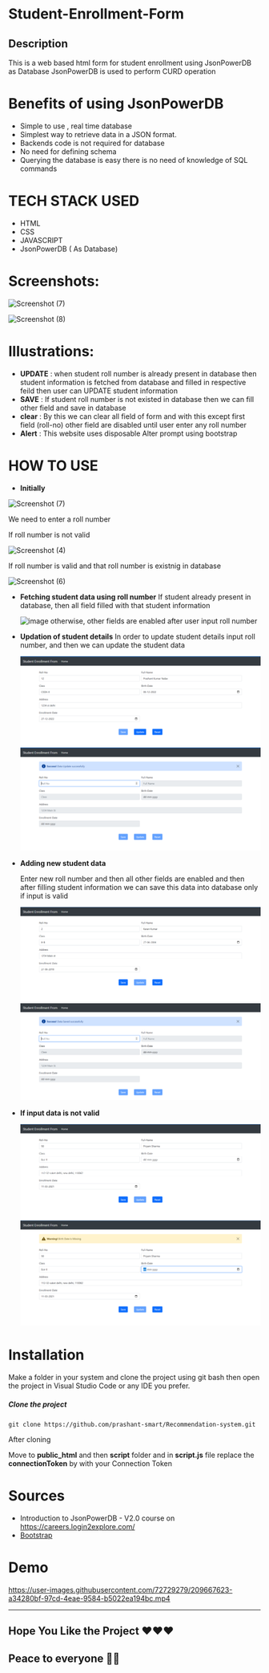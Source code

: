 # Student-Enrollment-Form
## Description 
This is a web based html form for student enrollment using JsonPowerDB as Database 
JsonPowerDB is used to perform CURD operation 


# Benefits of using JsonPowerDB
* Simple to use , real time database
* Simplest way to retrieve data in a JSON format.
* Backends code is not required for database 
* No need for defining schema 
* Querying the database is easy there is no need  of knowledge of SQL commands

# TECH STACK USED
* HTML
* CSS
* JAVASCRIPT 
* JsonPowerDB ( As Database)

# Screenshots:
![Screenshot (7)](https://user-images.githubusercontent.com/95403606/209806270-d287e763-b99d-4945-a100-d5d5178ae7c8.png)

![Screenshot (8)](https://user-images.githubusercontent.com/95403606/209806277-2d0447e7-706b-4e98-a2ef-6fe8eab4f7b2.png)

# Illustrations:
* **UPDATE** : when student roll number is already present in database then student information is fetched from database and filled in respective feild then user can UPDATE student information 
* **SAVE** : If student roll number is not existed in database then we can fill other field and save in database
* **clear** : By this we can clear all field of form and with this except first field (roll-no) other field are disabled until user enter any roll number
* **Alert** : This website uses disposable Alter prompt using bootstrap

# HOW TO USE

* **Initially**

![Screenshot (7)](https://user-images.githubusercontent.com/95403606/209806383-02a7156f-baa8-434c-a441-e3c4e0934dc6.png)

We need to enter a roll number 

If roll number is not valid 

![Screenshot (4)](https://user-images.githubusercontent.com/95403606/209804049-e12b316b-f0e5-4e05-9d91-a3764fc963ab.png)

If roll number is valid and that roll number is existnig in database

![Screenshot (6)](https://user-images.githubusercontent.com/95403606/209804323-11a59ab1-097f-4c9c-a099-9038b77f5653.png)

* **Fetching student data using roll number**
  If student already present in database, then all field filled with that student information
  
  ![image](https://user-images.githubusercontent.com/95403606/209804373-8b89fe44-e139-454d-b223-774414707841.png)
  otherwise, other fields are enabled after user input roll number
  
* **Updation of student details**
  In order to update student details input roll number, and then we can update the student data
  
  <img src="./images/update_student_details.png">
  
  <img src="./images/alert_after_update.png">

* **Adding new student data**

  Enter new roll number and then all other fields are enabled and then after filling student information we can save this data into database only if input is valid
  
  <img src="./images/save_data_1.png">
  
  <img src="./images/alert_after_save_data.png">
  
 * **If input data is not valid**
 
   <img src="./images/invalid_details_1.png">
  
   <img src="./images/invalid_details_2.png">

    
  
  # Installation
  
  Make a folder in your system and clone the project using git bash then open the project in Visual Studio Code or any IDE you prefer.
  ##### Clone the project 
  ```
  git clone https://github.com/prashant-smart/Recommendation-system.git
  ```
  After cloning 
  
  Move to **public_html** and then **script** folder and in **script.js** file replace the **connectionToken** by with your Connection Token
  
  # Sources
  * Introduction to JsonPowerDB - V2.0 course  on https://careers.login2explore.com/
  * [Bootstrap](https://getbootstrap.com/docs/5.0/getting-started/introduction/) 
  

  # Demo
  
  https://user-images.githubusercontent.com/72729279/209667623-a34280bf-97cd-4eae-9584-b5022ea194bc.mp4
  

  --------------------
## Hope You Like the Project ❤️❤️❤️
## Peace to everyone 🙏🏻
